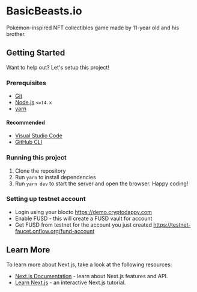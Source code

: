# BasicBeasts.io

Pokémon-inspired NFT collectibles game made by 11-year old and his brother.

## Getting Started

Want to help out? Let's setup this project!

### Prerequisites

- [Git](https://git-scm.com)
- [Node.js](https://nodejs.org) `<=14.x`
- [yarn](https://yarnpkg.com)

#### Recommended

- [Visual Studio Code](https://code.visualstudio.com)
- [GitHub CLI](https://cli.github.com)

### Running this project

1. Clone the repository
2. Run `yarn` to install dependencies
3. Run `yarn dev` to start the server and open the browser. Happy coding!

### Setting up testnet account

- Login using your blocto https://demo.cryptodappy.com
- Enable FUSD - this will create a FUSD vault for account
- Get FUSD from testnet for the account you just created https://testnet-faucet.onflow.org/fund-account

## Learn More

To learn more about Next.js, take a look at the following resources:

- [Next.js Documentation](https://nextjs.org/docs) - learn about Next.js features and API.
- [Learn Next.js](https://nextjs.org/learn) - an interactive Next.js tutorial.
